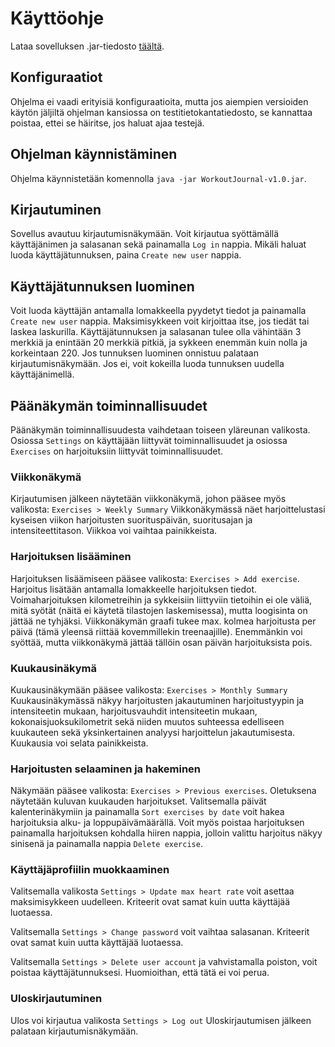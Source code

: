 # Käyttöohje

Lataa sovelluksen .jar-tiedosto [täältä](https://github.com/jp-tulijoki/ot-harjoitustyo/releases/tag/1.0). 

## Konfiguraatiot

Ohjelma ei vaadi erityisiä konfiguraatioita, mutta jos aiempien versioiden käytön
jäljiltä ohjelman kansiossa on testitietokantatiedosto, se kannattaa poistaa, ettei se häiritse, jos haluat ajaa testejä.

## Ohjelman käynnistäminen

Ohjelma käynnistetään komennolla `java -jar WorkoutJournal-v1.0.jar`.

## Kirjautuminen

Sovellus avautuu kirjautumisnäkymään. Voit kirjautua syöttämällä käyttäjänimen ja salasanan sekä painamalla `Log in` nappia. 
Mikäli haluat luoda käyttäjätunnuksen, paina `Create new user` nappia.

## Käyttäjätunnuksen luominen

Voit luoda käyttäjän antamalla lomakkeella pyydetyt tiedot ja painamalla `Create new user` nappia. Maksimisykkeen voit
kirjoittaa itse, jos tiedät tai laskea laskurilla. Käyttäjätunnuksen ja salasanan tulee olla vähintään 3 merkkiä ja enintään 20 merkkiä pitkiä, ja sykkeen enemmän kuin nolla ja korkeintaan 220. Jos tunnuksen luominen onnistuu palataan kirjautumisnäkymään. Jos ei, voit kokeilla luoda tunnuksen uudella käyttäjänimellä.

## Päänäkymän toiminnallisuudet

Päänäkymän toiminnallisuudesta vaihdetaan toiseen yläreunan valikosta. Osiossa `Settings` on käyttäjään liittyvät
toiminnallisuudet ja osiossa `Exercises` on harjoituksiin liittyvät toiminnallisuudet.

### Viikkonäkymä

Kirjautumisen jälkeen näytetään viikkonäkymä, johon pääsee myös valikosta: `Exercises > Weekly Summary` Viikkonäkymässä näet
harjoittelustasi kyseisen viikon harjoitusten suorituspäivän, suoritusajan ja intensiteettitason. Viikkoa voi vaihtaa
painikkeista.

### Harjoituksen lisääminen

Harjoituksen lisäämiseen pääsee valikosta: `Exercises > Add exercise`. Harjoitus lisätään antamalla lomakkeelle harjoituksen 
tiedot. Voimaharjoituksen kilometreihin ja sykkeisiin liittyviin tietoihin ei ole väliä, mitä syötät (näitä ei käytetä tilastojen laskemisessa), mutta loogisinta on jättää ne tyhjäksi. Viikkonäkymän graafi tukee max. kolmea harjoitusta per päivä (tämä yleensä riittää kovemmillekin treenaajille). Enemmänkin voi syöttää, mutta viikkonäkymä jättää tällöin osan päivän harjoituksista pois.

### Kuukausinäkymä

Kuukausinäkymään pääsee valikosta: `Exercises > Monthly Summary` Kuukausinäkymässä näkyy harjoitusten jakautuminen harjoitustyypin ja intensiteetin mukaan, harjoitusvauhdit intensiteetin mukaan, kokonaisjuoksukilometrit sekä niiden muutos suhteessa edelliseen kuukauteen sekä yksinkertainen analyysi harjoittelun jakautumisesta. Kuukausia voi selata painikkeista.

### Harjoitusten selaaminen ja hakeminen

Näkymään pääsee valikosta: `Exercises > Previous exercises`. Oletuksena näytetään kuluvan kuukauden harjoitukset. Valitsemalla päivät kalenterinäkymiin ja painamalla `Sort exercises by date` voit hakea harjoituksia alku- ja loppupäivämäärällä. Voit myös poistaa harjoituksen painamalla harjoituksen kohdalla hiiren nappia, jolloin valittu harjoitus näkyy sinisenä ja painamalla nappia `Delete exercise`.

### Käyttäjäprofiilin muokkaaminen

Valitsemalla valikosta `Settings > Update max heart rate` voit asettaa maksimisykkeen uudelleen. Kriteerit ovat samat kuin uutta käyttäjää luotaessa.

Valitsemalla `Settings > Change password` voit vaihtaa salasanan. Kriteerit ovat samat kuin uutta käyttäjää luotaessa.

Valitsemalla `Settings > Delete user account` ja vahvistamalla poiston, voit poistaa käyttäjätunnuksesi. Huomioithan, että tätä ei voi perua. 

### Uloskirjautuminen

Ulos voi kirjautua valikosta `Settings > Log out` Uloskirjautumisen jälkeen palataan kirjautumisnäkymään.
